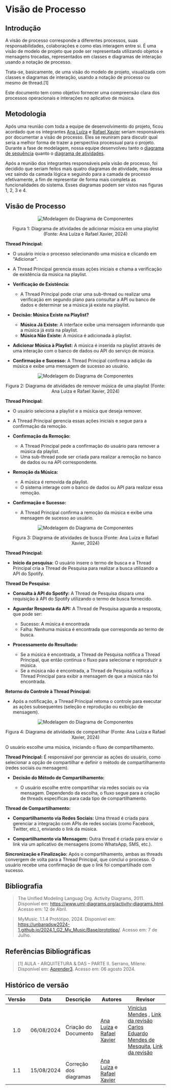 # Visão de Processo

## Introdução

A visão de processo corresponde a diferentes processos, suas responsabilidades, colaborações e como elas interagem entre si. É uma visão de modelo de projeto que pode ser representada utilizando objetos e mensagens trocadas, representados em classes e diagramas de interação usando a notação de processo.

Trata-se, basicamente, de uma visão do modelo de projeto, visualizada com classes e diagramas de interação, usando a notação de processo ou mesmo de thread.[1]

Este documento tem como objetivo fornecer uma compreensão clara dos processos operacionais e interações no aplicativo de música.

## Metodologia

Após uma reunião com toda a equipe de desenvolvimento do projeto, ficou acordado que os integrantes [Ana Luíza](https://github.com/analuizargds) e [Rafael Xavier](https://github.com/rafaelxavierr) seriam responsáveis por documentar a visão de processo. Eles se reuniram para discutir qual seria a melhor forma de trazer a perspectiva processual para o projeto. Durante a fase de modelagem, nossa equipe desenvolveu tanto o [diagrama de sequência](https://unbarqdsw2024-1.github.io/2024.1_G2_My_Music/Modelagem/diagramaSequencia/) quanto o [diagrama de atividades](https://unbarqdsw2024-1.github.io/2024.1_G2_My_Music/Modelagem/diagramaAtividades/).  

Após a reunião dos integrantes responsáveis pela visão de processo, foi decidido que seriam feitos mais quatro diagramas de atividade, mas dessa vez saindo da camada lógica e seguindo para a camada de processo efetivamente, a fim de representar de forma mais completa as funcionalidades do sistema. Esses diagramas podem ser vistos nas figuras 1, 2, 3 e 4.

## Visão de Processo

<div style="text-align: center">
  <img src="../../Assets/DiagAtvAdicionarPlaylist.png" alt="Modelagem do Diagrama de Componentes" title="Título da Imagem" />
  <p>Figura 1: Diagrama de atividades de adicionar música em uma playlist (Fonte: Ana Luíza e Rafael Xavier, 2024)</p>
</div>

**Thread Principal:**
  - O usuário inicia o processo selecionando uma música e clicando em "Adicionar".
  - A Thread Principal gerencia essas ações iniciais e chama a verificação de existência da música na playlist.

  - **Verificação de Existência:**
    - A Thread Principal pode criar uma sub-thread ou realizar uma verificação em segundo plano para consultar a API ou banco de dados e determinar se a música já existe na playlist.

  - **Decisão: Música Existe na Playlist?**
    - **Música Já Existe:** A interface exibe uma mensagem informando que a música já está na playlist.
    - **Música Não Existe:** A música é adicionada à playlist.

  - **Adicionar Música à Playlist:** A música é inserida na playlist através de uma interação com o banco de dados ou API do serviço de música.

  - **Confirmação e Sucesso:** A Thread Principal confirma a adição da música e exibe uma mensagem de sucesso ao usuário.


<div style="text-align: center">
  <img src="../../Assets/DiagAtvRemoverPlaylist.png" alt="Modelagem do Diagrama de Componentes" title="Título da Imagem" />
  <p>Figura 2: Diagrama de atividades de remover música de uma playlist (Fonte: Ana Luíza e Rafael Xavier, 2024)</p>
</div>


**Thread Principal:**
  - O usuário seleciona a playlist e a música que deseja remover.
  - A Thread Principal gerencia essas ações iniciais e segue para a confirmação da remoção.

  - **Confirmação da Remoção:**
    - A Thread Principal pede a confirmação do usuário para remover a música da playlist.
    - Uma sub-thread pode ser criada para realizar a remoção no banco de dados ou na API correspondente.

  - **Remoção da Música:**
    - A música é removida da playlist.
    - O sistema interage com o banco de dados ou API para realizar essa remoção.

  - **Confirmação e Sucesso:**
    - A Thread Principal confirma a remoção da música e exibe uma mensagem de sucesso ao usuário.

<div style="text-align: center">
  <img src="../../Assets/DiagAtvBuscarMusica.png" alt="Modelagem do Diagrama de Componentes" title="Título da Imagem" />
  <p>Figura 3: Diagrama de atividades de busca (Fonte: Ana Luíza e Rafael Xavier, 2024)</p>
</div>

**Thread Principal:**

- **Início da pesquisa:** O usuário insere o termo de busca e a Thread Principal cria a Thread de Pesquisa para realizar a busca utilizando a API do Spotify.

**Thread De Pesquisa:**

- **Consulta à API do Spotify:** A Thread de Pesquisa dispara uma requisição à API do Spotify utilizando o termo de busca fornecido.

- **Aguardar Resposta da API:** A Thread de Pesquisa aguarda a resposta, que pode ser:
  - Sucesso: A música é encontrada
  - Falha: Nenhuma música é encontrada que corresponda ao termo de busca.

- **Processamento do Resultado:** 
  - Se a música é encontrada, a Thread de Pesquisa notifica a Thread Principal, que então continua o fluxo para selecionar e reproduzir a música.
  - Se a música não é encontrada, a Thread de Pesquisa notifica a Thread Principal para exibir a mensagem de que a música não foi encontrada.


**Retorno do Controle à Thread Principal:** 

- Após a notificação, a Thread Principal retoma o controle para executar as ações subsequentes (seleção e reprodução ou exibição de mensagem).

<div style="text-align: center">
  <img src="../../Assets/DiagAtvCompartilharMusica.jpeg" alt="Modelagem do Diagrama de Componentes" title="Título da Imagem" />
  <p>Figura 4: Diagrama de atividades de compartilhar (Fonte: Ana Luíza e Rafael Xavier, 2024)</p>
</div>

O usuário escolhe uma música, iniciando o fluxo de compartilhamento.

**Thread Principal:** É responsável por gerenciar as ações do usuário, como selecionar a opção de compartilhar e definir o método de compartilhamento (redes sociais ou mensagem).
- **Decisão do Método de Compartilhamento:**

  - O usuário escolhe entre compartilhar via redes sociais ou via mensagem.
Dependendo da escolha, o fluxo segue para a criação de threads específicas para cada tipo de compartilhamento.

**Thread de Compartilhamento:**

- **Compartilhamento via Redes Sociais:** Uma thread é criada para gerenciar a integração com APIs de redes sociais (como Facebook, Twitter, etc.), enviando o link da música.

- **Compartilhamento via Mensagem:** Outra thread é criada para enviar o link via um aplicativo de mensagens (como WhatsApp, SMS, etc.).

**Sincronização e Finalização:** Após o compartilhamento, ambas as threads convergem de volta para a Thread Principal, que conclui o processo. O usuário recebe uma confirmação de que o link foi compartilhado com sucesso.

## Bibliografia

> The Unified Modeling Languag Org. Activity Diagrams, 2011. Disponível em: https://www.uml-diagrams.org/activity-diagrams.html. Acesso em: 12 de Abril.

> MyMusic. 1.1.4 Protótipo, 2024. Disponível em: https://unbarqdsw2024-1.github.io/2024.1_G2_My_Music/Base/prototipo/. Acesso em: 7 de Julho.

## Referências Bibliográficas 

> [1] AULA - ARQUITETURA & DAS – PARTE II. Serrano, Milene. Disponível em: [Aprender3](https://aprender3.unb.br/). Acesso em: 06 agosto 2024.


## Histórico de versão

| Versão | Data      | Descrição | Autores | Revisor |
| :-:    | :-----:   | :------   | ----  | ------- |
| 1.0    |06/08/2024 | Criação do Documento | [Ana Luíza](https://github.com/analuizargds) e [Rafael Xavier](https://github.com/rafaelxavierr) | [Vinícius Mendes](https://github.com/yabamiah) , [Link da revisão](https://github.com/UnBArqDsw2024-1/2024.1_G2_My_Music/pull/85)  [Carlos Eduardo Mendes de Mesquita](https://github.com/CarlosEduardoMendesdeMesquita), [Link da revisão](https://github.com/UnBArqDsw2024-1/2024.1_G2_My_Music/pull/85) |
| 1.1    |15/08/2024 | Correção dos diagramas | [Ana Luíza](https://github.com/analuizargds) e [Rafael Xavier](https://github.com/rafaelxavierr) |  |
